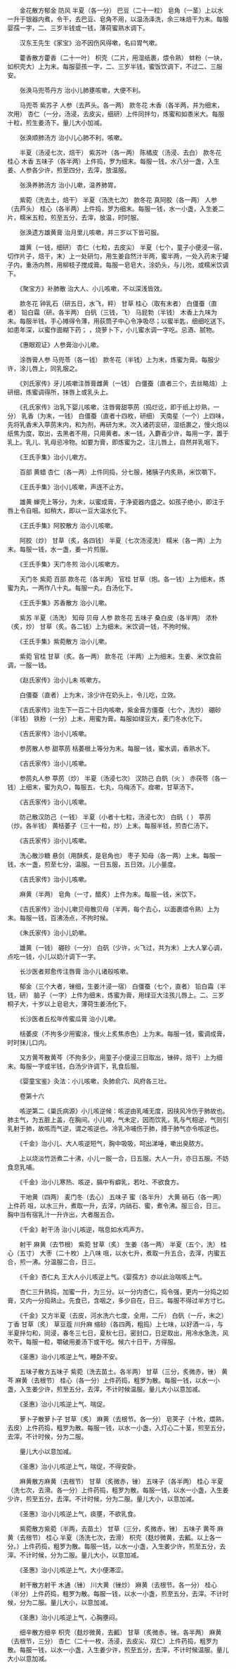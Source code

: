 <!-- { "loadSidebar": true } -->
　　金花散方郁金 防风 半夏（各一分） 巴豆（二十一粒） 皂角（一茎）上以水一升于银器内煮，令干，去巴豆、皂角不用，以温汤泽洗，余三味焙干为末。每服婴孺一字，二、三岁半钱或一钱，薄荷蜜熟水调下。

　　汉东王先生《家宝》治不因伤风得嗽，名曰胃气嗽。

　　藿香散方藿香（二十一叶） 枳壳（二片，用湿纸裹，煨令熟） 蚌粉（一块，如枳壳大）上为末。每服婴孩一字，二、三岁半钱，蜜饭饮调下，不过二、三服安。

　　张涣马兜苓丹方 治小儿肺壅咳嗽，大便不利。

　　马兜苓 紫苏子 人参（去芦头。各一两） 款冬花 木香（各半两，并为细末，次用） 杏仁（一分，汤浸，去皮尖，细研）上件同拌匀，炼蜜和如黍米大。每服十粒，煎生姜汤下。量儿大小加减。

　　张涣顺肺汤方 治小儿心肺不利，咳嗽。

　　半夏（汤浸七次，焙干） 紫苏叶（各一两） 陈橘皮（汤浸、去白） 款冬花 桂心 木香 五味子（各半两）上件捣，罗为细末。每服一钱，水八分一盏，入生姜、人参各少许，煎至四分，去滓，放温服。

　　张涣养肺汤方 治小儿嗽，温养肺胃。

　　紫菀（洗去土，焙干） 半夏（汤洗七次） 款冬花 真阿胶（各一两） 人参（去芦头） 桂心（各半两）上件捣，罗为细末。每服一钱，水一小盏，入生姜二片，糯米五粒，煎至五分，去滓，放温，时时服。

　　张涣遗方雄黄膏 治月里儿咳嗽，并三岁以下皆可服。

　　雄黄（一钱，细研） 杏仁（七粒，去皮尖） 半夏（七个，童子小便浸一宿，切作片子，焙干，末）上一处研匀，用生姜自然汁半两，蜜半两，一处入药末于罐子内，重汤内熬，用柳枝子搅成膏。每服一皂皂大，涂奶头，与儿吮，或糯米饮调下。

　　《聚宝方》补肺散 治大人、小儿咳嗽，不以深浅皆效。

　　款冬花 钟乳石（研五日，水飞，秤） 甘草 桂心（取有末者） 白僵蚕（直者） 铅白霜（研。各半两） 白矾（三钱，飞） 马屁勃（半钱） 木香上九味为末。每服半钱，手心摊得令薄，用荻筒子中心令净吸尽；以蜜半匙，细细吃送下。如患年深，以蜜作面糊下药； ，烧萝卜下，小儿蜜水调一字吃。忌酒、腻物。

　　《惠眼观证》人参膏治小儿嗽。

　　涂唇膏人参 马兜苓（各一钱） 款冬花（半钱）上为末，炼蜜为膏。每服少许，涂儿唇上，同乳服之。

　　《刘氏家传》牙儿咳嗽注唇膏雌黄（一钱） 白僵蚕（直者三个，去丝略焙）上研细，炼蜜调得所，抹唇上或乳头上。

　　《孔氏家传》治乳下婴儿咳嗽，注唇膏甜葶苈（捣烂讫，即于纸上炒熟，一分） 乳香（为末，一钱） 白僵蚕（直者十四枚，研细） 天南星（一个）上四味，先将乳香末入葶苈末内，和为剂，再研为末。次入诸药衮研，湿纸裹之，慢火炮以纸焦为度，取出，去黑者不用，只用黄者。末一钱，入麝香少许，每用一字，置于乳上。乳儿、乳母忌冷物。如要为膏，即炼蜜为之，注儿唇上，自然并乳咽下。

　　《王氏手集》治小儿嗽方。

　　百部 黄蜡 杏仁（各一两）上件同捣，分七服，猪胰子内炙熟，米饮嚼下。

　　《王氏手集》治小儿咳嗽，声连不止方。

　　雄黄 蝉壳上等分，为末，以蜜成膏，于净瓷器内盛之。如孩子绝小，即注于唇上令自咽。如稍大，即以一豆大温水化下。

　　《王氏手集》阿胶散方 治小儿咳嗽。

　　阿胶（炒） 甘草（炙，各四钱） 半夏（七次汤浸洗） 糯米（各一两）上为末。每服一钱，水一盏，姜一片煎服。

　　《王氏手集》天门冬煎 治小儿咳嗽方。

　　天门冬 紫菀 百部 款冬花（各半两） 官桂 甘草（炮。各一钱）上为细末，炼蜜为丸，一两作八十丸。每服一丸，白汤化下。

　　《王氏手集》苏香散方 治小儿嗽。

　　紫苏 半夏（汤洗） 知母 贝母 人参 款冬花 五味子 桑白皮（各半两） 浓朴（炙，炒） 甘草（炙。各二钱）上为细末。米饮调一钱，不拘时候。

　　《王氏手集》紫菀散方 治小儿嗽。

　　紫菀 官桂 甘草（炙。各一两） 款冬花（半两）上为细末。生姜、米饮食前调，一服一钱。

　　《赵氏家传》治小儿未 咳嗽方。

　　白僵蚕（直者）上为末，涂少许在奶头上，令儿吃，立效。

　　《吉氏家传》治生下一百二十日内咳嗽，紫金膏方僵蚕（七个，洗炒） 硼砂（半钱） 铁粉（一分）上末，用蜜为膏。每服如绿豆大，麦门冬水化下。

　　《吉氏家传》治小儿咳嗽。

　　参苈散人参 甜葶苈 栝萎根上等分为末。每服一钱，蜜水调，香熟水下。

　　《吉氏家传》治小儿咳嗽。

　　参苈丸人参 葶苈（炒） 半夏（汤浸七次） 汉防己 白矾（火 ） 赤茯苓（各一钱）上细末，蜜为丸○，每服五、七丸，乌梅汤下。疳嗽，甘草汤下。

　　《吉氏家传》治小儿咳嗽。

　　防己散汉防己（一钱） 半夏（小者十七粒，汤浸七次） 白矾（ ） 葶苈（炒。各半钱） 黄栝萎子（三十一粒，炒）上末。每服半钱，煎杏仁汤下。

　　《吉氏家传》治小儿咳嗽。

　　洗心散沙糖 悬剑（用酥炙，是皂角也） 枣子 知母（各一两）上末。每服一钱，水一盏，煎至七分，温服。一日五服，五日效。儿小量度。

　　《吉氏家传》治小儿咳嗽。

　　麻黄（半两） 皂角（一寸，醋炙）上件为末。每服一钱，米饮下。

　　《吉氏家传》治小儿嗽贝母散贝母（半两，每个去心，以面裹煨令熟）上为末。每服一钱，百沸汤点，不拘时候。

　　《朱氏家传》治小儿奶嗽。

　　雄黄（一钱） 硼砂（一分） 白矾（少许，火飞过，共为末）上大人掌心调，点吃一钱，小儿以奶汁调下一字。

　　长沙医者郑愈传注唇膏 治小儿诸般咳嗽。

　　郁金（三个大者，锉细，生姜汁浸一宿） 白僵蚕（七个，直者） 铅白霜（半钱，研） 脑子（一字）上件为细末，炼蜜为膏，用绿豆大注孩儿唇上。二、三岁桐子大，十岁以上皂皂大，薄荷生姜汤化下。

　　长沙医者丘松年传蜜瓜膏 治小儿嗽。

　　栝萎皮（不拘多少用蜜涂，慢火上炙焦赤色）上为末。每服一钱，蜜调成膏，时时抹儿口内。

　　又方黄芩散黄芩（不拘多少，用童子小便浸三日取出，锉碎，焙干）上为细末。每服一字或半钱，白汤少许调下，乳食后服。

　　《婴童宝鉴》灸法：小儿咳嗽，灸肺俞穴、风府各三壮。

　　卷第十六

　　咳逆第二《巢氏病源》小儿咳逆候：咳逆由乳哺无度，因挟风冷伤于肺故也。肺主气，为五脏上盖，在胸间。小儿啼，气未定，因而饮乳，乳与气相逆，气则引乳射于肺，故咳而气逆，谓之咳逆也。冷乳冷哺伤于肺，搏于肺气亦令咳逆也。

　　《千金》治小儿、大人咳逆短气，胸中吸吸，呵出涕唾，嗽出臭脓方。

　　上以烧淡竹沥煮二十沸，小儿一服一合，日五服。大人一升，亦日五服。不妨食息乳哺。

　　《千金》治小儿寒热、咳逆，膈中有癖乳，若吐、不欲食方。

　　干地黄（四两） 麦门冬（去心） 五味子 蜜（各半升） 大黄 硝石（各一两）上件药 咀，以水三升，煮取一升，去滓，内硝石、蜜，煮令沸。服三合，日三。胸中当有宿乳汁一升许出，大者服五合。

　　《千金》射干汤 治小儿咳逆，喘息如水鸡声方。

　　射干 麻黄（去节根） 紫菀 甘草（炙） 生姜（各一两） 半夏（五个，洗） 桂心（五寸） 大枣（二十枚）上八味 咀，以水七升，煮取一升五合，去滓，内蜜五合，煎一沸。分温服二合，日三。

　　《千金》杏仁丸 王大人小儿咳逆上气。《婴孺方》亦以此治喘咳上气。

　　杏仁三升熟捣，加蜜一升，为三分。以一分内杏仁，捣令强，更内一分捣之如膏，又内一分捣熟止。先食已，含咽之，多少自在，日三。每服不得过半方寸匕。

　　《千金》又方半夏（去皮，河水洗六七度，全用，二斤） 白矾（一斤，末之） 丁香 甘草（炙） 草豆蔻 川升麻 缩砂（各四两，粗捣）上七味，以好酒一斗，与半夏拌匀和，同浸，春冬三七日，夏秋七日。密封口，日足取出，用冷水急洗，风吹干。每服一粒，嚼破用姜汤下或干吃。候六十日干，方得服。

　　《圣惠》治小儿咳逆上气，睡卧不安。

　　五味子散方五味子 紫菀（洗去苗土。各半两） 甘草（三分，炙微赤，锉） 黄芩 麻黄（去根节） 桂心（各一分）上件药捣，粗罗为散。每服一钱，以水一小盏，入生姜少许，煎至五分，去滓，不计时候温服。量儿大小以意加减。

　　《圣惠》治小儿咳逆上气、喘促。

　　萝卜子散萝卜子 甘草（炙） 麻黄（去根节。各一分） 皂荚子（十枚，煨熟，去皮）上件药捣，粗罗为散。每服一钱，以水一小盏，入灯心二十茎，煎至五分，去滓。不计时候，分为二服。

　　量儿大小以意加减。

　　《圣惠》治小儿咳逆上气，喘促，不得安卧。

　　麻黄散方麻黄（去根节） 甘草（炙微赤，锉） 五味子（各半两） 桂心 半夏（洗七次，去滑。各一分）上件药捣，粗罗为散。每服一钱，以水一小盏，入生姜少许，煎至五分，去滓。不计时候，分为二服。量儿大小，以意加减。

　　《圣惠》治小儿咳逆上气，痰壅，不欲乳食。

　　紫菀散方紫菀（半两，去苗土） 甘草（三分，炙微赤，锉） 五味子 黄芩 麻黄（去根节） 桂心 半夏（汤洗七次，去滑） 枳壳（麸炒微黄，去瓤。以上各一分。）上件药捣，粗罗为散。每服一钱，以水一小盏，入生姜少许，煎至五分，去滓。不计时候，分为二服。量儿大小，以意加减。

　　《圣惠》治小儿咳逆上气，大小便滞涩。

　　射干散方射干 木通（锉） 川大黄（锉炒） 麻黄（去根节。各一分） 桂心（半分）上件药捣，粗罗为散。每服一钱，以水一小盏，煎至五分，去滓。不计时候，分为二服。量儿大小，以意加减。

　　《圣惠》治小儿咳逆上气，心胸壅闷。

　　细辛散方细辛 枳壳（麸炒微黄，去瓤） 甘草（炙微赤，锉。各半两） 麻黄（去根节，三分） 杏仁（二十一枚，汤浸，去皮尖、双仁）上件药捣，粗罗为散。每服一钱，以水一小盏，入生姜少许，煎至五分，去滓，不计时候温服。量儿大小以意加减。

